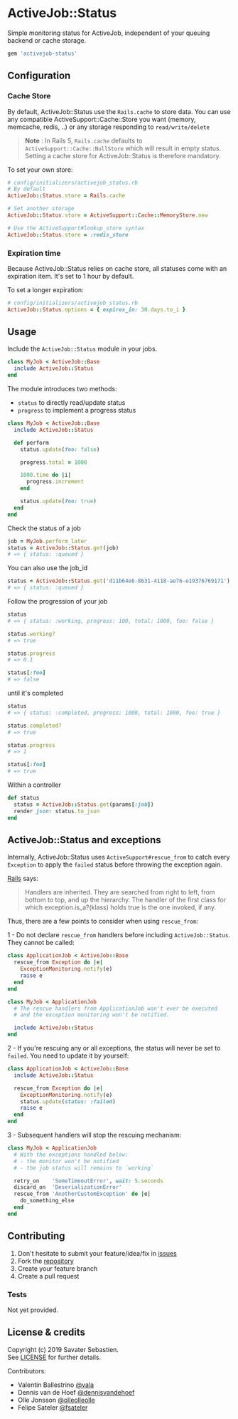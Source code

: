 # ActiveJob::Status

Simple monitoring status for ActiveJob, independent of your queuing backend or cache storage.

```ruby
gem 'activejob-status'
```

## Configuration

### Cache Store

By default, ActiveJob::Status use the <code>Rails.cache</code> to store data.
You can use any compatible ActiveSupport::Cache::Store you want (memory, memcache, redis, ..)
or any storage responding to <code>read/write/delete</code>

> **Note** : In Rails 5, `Rails.cache` defaults to  `ActiveSupport::Cache::NullStore` which will result in empty status. Setting a cache store for ActiveJob::Status is therefore mandatory.

To set your own store:

```ruby
# config/initializers/activejob_status.rb
# By default
ActiveJob::Status.store = Rails.cache

# Set another storage
ActiveJob::Status.store = ActiveSupport::Cache::MemoryStore.new

# Use the ActiveSupport#lookup_store syntax
ActiveJob::Status.store = :redis_store
```

### Expiration time

Because ActiveJob::Status relies on cache store, all statuses come with an expiration item.
It's set to 1 hour by default.

To set a longer expiration:

```ruby
# config/initializers/activejob_status.rb
ActiveJob::Status.options = { expires_in: 30.days.to_i }
```

## Usage

Include the <code>ActiveJob::Status</code> module in your jobs.

```ruby
class MyJob < ActiveJob::Base
  include ActiveJob::Status
end
```

The module introduces two methods:

* <code>status</code> to directly read/update status
* <code>progress</code> to implement a progress status

```ruby
class MyJob < ActiveJob::Base
  include ActiveJob::Status

  def perform
    status.update(foo: false)

    progress.total = 1000

    1000.time do |i|
      progress.increment
    end

    status.update(foo: true)
  end
end
```


Check the status of a job

```ruby
job = MyJob.perform_later
status = ActiveJob::Status.get(job)
# => { status: :queued }
```

You can also use the job_id

```ruby
status = ActiveJob::Status.get('d11b64e6-8631-4118-ae76-e19376769171')
# => { status: :queued }
```

Follow the progression of your job

```ruby
status
# => { status: :working, progress: 100, total: 1000, foo: false }

status.working?
# => true

status.progress
# => 0.1

status[:foo]
# => false
```

until it's completed

```ruby
status
# => { status: :completed, progress: 1000, total: 1000, foo: true }

status.completed?
# => true

status.progress
# => 1

status[:foo]
# => true
```

Within a controller

```ruby
def status
  status = ActiveJob::Status.get(params[:job])
  render json: status.to_json
end
```

## ActiveJob::Status and exceptions

Internally, ActiveJob::Status uses `ActiveSupport#rescue_from` to catch every `Exception` to apply the `failed`  status before throwing the exception again.

[Rails](https://api.rubyonrails.org/classes/ActiveSupport/Rescuable/ClassMethods.html#method-i-rescue_from) says:
> Handlers are inherited. They are searched from right to left, from bottom to top, and up the hierarchy. The handler of the first class for which exception.is_a?(klass) holds true is the one invoked, if any.

Thus, there are a few points to consider when using `rescue_from`:

1 - Do not declare `rescue_from` handlers before including `ActiveJob::Status`. They cannot be called:

```ruby
class ApplicationJob < ActiveJob::Base
  rescue_from Exception do |e|
    ExceptionMonitoring.notify(e)
    raise e
  end
end

class MyJob < ApplicationJob
  # The rescue handlers from ApplicationJob won't ever be executed
  # and the exception monitoring won't be notified.

  include ActiveJob::Status
end
```

2 - If you're rescuing any or all exceptions, the status will never be set to `failed`. You need to update it by yourself:

```ruby
class ApplicationJob < ActiveJob::Base
  include ActiveJob::Status

  rescue_from Exception do |e|
    ExceptionMonitoring.notify(e)
    status.update(status: :failed)
    raise e
  end
end
```

3 - Subsequent handlers will stop the rescuing mechanism:

```ruby
class MyJob < ApplicationJob
  # With the exceptions handled below:
  # - the monitor won't be notified
  # - the job status will remains to `working`

  retry_on    'SomeTimeoutError', wait: 5.seconds
  discard_on  'DeserializationError'
  rescue_from 'AnotherCustomException' do |e|
    do_something_else
  end
end
```

## Contributing

1. Don't hesitate to submit your feature/idea/fix in [issues](https://github.com/inkstak/activejob-status)
2. Fork the [repository](https://github.com/inkstak/activejob-status)
3. Create your feature branch
4. Create a pull request

### Tests

Not yet provided.

## License & credits

Copyright (c) 2019 Savater Sebastien.  
See [LICENSE](https://github.com/inkstak/activejob-status/blob/master/LICENSE) for further details.

Contributors:
* Valentin Ballestrino [@vala](https://github.com/vala)
* Dennis van de Hoef [@dennisvandehoef](https://github.com/dennisvandehoef)
* Olle Jonsson [@olleolleolle](https://github.com/olleolleolle)
* Felipe Sateler [@fsateler](https://github.com/fsateler)
